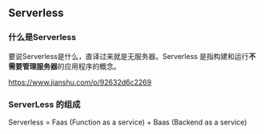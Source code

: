 ## Serverless

### 什么是Serverless

要说Serverless是什么，直译过来就是无服务器。Serverless 是指构建和运行**不需要管理服务器**的应用程序的概念。

https://www.jianshu.com/p/92632d6c2269

### ServerLess 的组成

Serverless = Faas (Function as a service) + Baas (Backend as a service)




